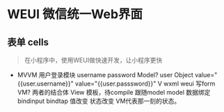 # WEUI 微信统一Web界面 

## 表单  cells
> 在小程序中，使用WEUI做快速开发，让小程序更快
- MVVM
  用户登录模块 
  username password 
  Model? user Object
  value="{{user.username}}"
  value="{{user.passsword}}"
  V wxml weui 写form 
  VM? 两者的结合体  View 模板，待compile 跟随model
  model 数据绑定 bindinput bindtap 值改变 状态改变
  VM代表那一刻的状态。
  
